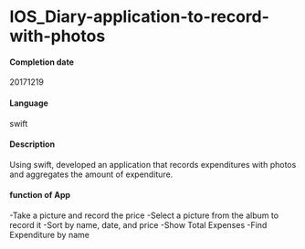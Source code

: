 # IOS_Diary-application-to-record-with-photos

#### Completion date
20171219

#### Language
swift

#### Description
Using swift, developed an application that records expenditures with photos and aggregates the amount of expenditure.

#### function of App
-Take a picture and record the price
-Select a picture from the album to record it
-Sort by name, date, and price
-Show Total Expenses
-Find Expenditure by name




